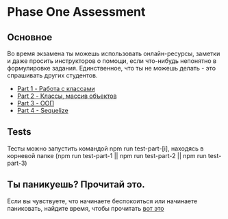 # Phase One Assessment
## Основное

Во время экзамена ты можешь использовать онлайн-ресурсы, заметки и даже просить инструкторов о помощи, если что-нибудь непонятно в формулировке задания. Единственное, что ты не можешь делать - это спрашивать других студентов.


- [Part 1 - Работа с классами](part-1/)
- [Part 2 - Классы, массив объектов](part-2/)
- [Part 3 - ООП](part-3/)
- [Part 4 - Sequelize](part-4/)


## Tests
Тесты можно запустить командой npm run test-part-[i], находясь в корневой папке 
(npm run test-part-1 || npm run test-part-2 || npm run test-part-3)


## Ты паникуешь? Прочитай это.
Если вы чувствуете, что начинаете беспокоиться или начинаете паниковать, найдите время, чтобы прочитать [вот это](panic.md)
